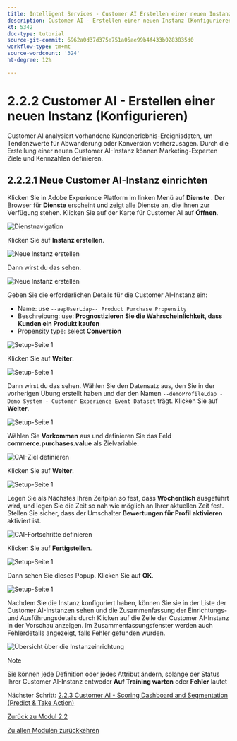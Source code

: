 ```yaml
---
title: Intelligent Services - Customer AI Erstellen einer neuen Instanz (Konfigurieren)
description: Customer AI - Erstellen einer neuen Instanz (Konfigurieren)
kt: 5342
doc-type: tutorial
source-git-commit: 6962a0d37d375e751a05ae99b4f433b0283835d0
workflow-type: tm+mt
source-wordcount: '324'
ht-degree: 12%

---
```


# 2.2.2 Customer AI - Erstellen einer neuen Instanz (Konfigurieren)

Customer AI analysiert vorhandene Kundenerlebnis-Ereignisdaten, um Tendenzwerte für Abwanderung oder Konversion vorherzusagen. Durch die Erstellung einer neuen Customer AI-Instanz können Marketing-Experten Ziele und Kennzahlen definieren.

## 2.2.2.1 Neue Customer AI-Instanz einrichten

Klicken Sie in Adobe Experience Platform im linken Menü auf **Dienste** . Der Browser für **Dienste** erscheint und zeigt alle Dienste an, die Ihnen zur Verfügung stehen. Klicken Sie auf der Karte für Customer AI auf **Öffnen**.

![Dienstnavigation](./images/navigatetoservice.png)

Klicken Sie auf **Instanz erstellen**.

![Neue Instanz erstellen](./images/createnewinstance.png)

Dann wirst du das sehen.

![Neue Instanz erstellen](./images/custai1.png)

Geben Sie die erforderlichen Details für die Customer AI-Instanz ein:

- Name: use `--aepUserLdap-- Product Purchase Propensity`
- Beschreibung: use: **Prognostizieren Sie die Wahrscheinlichkeit, dass Kunden ein Produkt kaufen**
- Propensity type: select **Conversion**

![Setup-Seite 1](./images/setuppage1.png)

Klicken Sie auf **Weiter**.

![Setup-Seite 1](./images/next.png)

Dann wirst du das sehen. Wählen Sie den Datensatz aus, den Sie in der vorherigen Übung erstellt haben und der den Namen `--demoProfileLdap - Demo System - Customer Experience Event Dataset` trägt. Klicken Sie auf **Weiter**.

![Setup-Seite 1](./images/custai2.png)

Wählen Sie **Vorkommen** aus und definieren Sie das Feld **commerce.purchases.value** als Zielvariable.

![CAI-Ziel definieren](./images/caidefinegoal.png)

Klicken Sie auf **Weiter**.

![Setup-Seite 1](./images/next.png)

Legen Sie als Nächstes Ihren Zeitplan so fest, dass **Wöchentlich** ausgeführt wird, und legen Sie die Zeit so nah wie möglich an Ihrer aktuellen Zeit fest. Stellen Sie sicher, dass der Umschalter **Bewertungen für Profil aktivieren** aktiviert ist.

![CAI-Fortschritte definieren](./images/caiadvancepage.png)

Klicken Sie auf **Fertigstellen**.

![Setup-Seite 1](./images/finish.png)

Dann sehen Sie dieses Popup. Klicken Sie auf **OK**.

![Setup-Seite 1](./images/finish1.png)

Nachdem Sie die Instanz konfiguriert haben, können Sie sie in der Liste der Customer AI-Instanzen sehen und die Zusammenfassung der Einrichtungs- und Ausführungsdetails durch Klicken auf die Zeile der Customer AI-Instanz in der Vorschau anzeigen. Im Zusammenfassungsfenster werden auch Fehlerdetails angezeigt, falls Fehler gefunden wurden.

![Übersicht über die Instanzeinrichtung](./images/caiinstancesummary.png)

>[!NOTE]
>
>Sie können jede Definition oder jedes Attribut ändern, solange der Status Ihrer Customer AI-Instanz entweder **Auf Training warten** oder **Fehler** lautet

Nächster Schritt: [2.2.3 Customer AI - Scoring Dashboard and Segmentation (Predict &amp; Take Action)](./ex3.md)

[Zurück zu Modul 2.2](./intelligent-services.md)

[Zu allen Modulen zurückkehren](./../../../overview.md)
